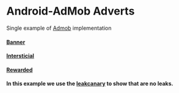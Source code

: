 # Android-AdMob Adverts
Single example of [Admob](https://developers.google.com/admob/android/quick-start) implementation
####  [Banner](https://developers.google.com/admob/android/banner)
####  [Intersticial](https://developers.google.com/admob/android/interstitial)
####  [Rewarded](https://developers.google.com/admob/android/rewarded)

#### In this example we use the [leakcanary](https://square.github.io/leakcanary/) to show that are no leaks.
